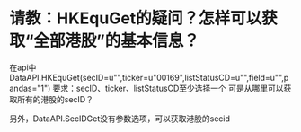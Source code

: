 # 请教：HKEquGet的疑问？怎样可以获取“全部港股”的基本信息？


在api中DataAPI.HKEquGet(secID=u"",ticker=u"00169",listStatusCD=u"",field=u"",pandas="1")
要求：secID、ticker、listStatusCD至少选择一个
可是从哪里可以获取所有的港股的secID？

另外，DataAPI.SecIDGet没有参数选项，可以获取港股的secid
